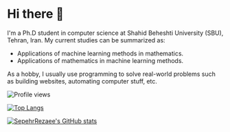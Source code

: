 # Hi there 👋

I'm a Ph.D student in computer science at Shahid Beheshti University (SBU), Tehran, Iran. My current studies can be summarized as:

- Applications of machine learning methods in mathematics.
- Applications of mathematics in machine learning methods.

As a hobby, I usually use programming to solve real-world problems such as building websites, automating computer stuff, etc.

![Profile views](https://komarev.com/ghpvc/?username=SepehrRezaee)

[![Top Langs](https://github-readme-stats.vercel.app/api/top-langs/?username=SepehrRezaee&layout=compact)](https://github.com/anuraghazra/github-readme-stats)

[![SepehrRezaee's GitHub stats](https://github-readme-stats.vercel.app/api?username=SepehrRezaee&show_icons=true&count_private=true)](https://github.com/anuraghazra/github-readme-stats)


